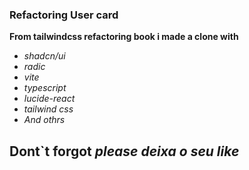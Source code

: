 ### Refactoring User card

**From tailwindcss refactoring book i made a clone with**
- *shadcn/ui*
- *radic*
- *vite*
- *typescript*
- *lucide-react*
- *tailwind css*
- *And othrs*


## Dont`t forgot *please deixa o seu like*
